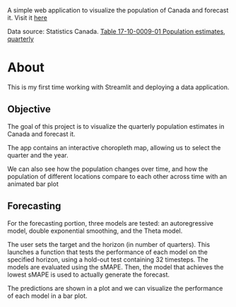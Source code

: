 A simple web application to visualize the population of Canada and forecast it. Visit it [here](https://marcopeix-streamlit-population-canada-main-4rr347.streamlit.app/)

Data source:  Statistics Canada. [Table 17-10-0009-01  Population estimates, quarterly](https://www150.statcan.gc.ca/t1/tbl1/en/cv.action?pid=1710000901)

# About
This is my first time working with Streamlit and deploying a data application. 

## Objective
The goal of this project is to visualize the quarterly population estimates in Canada and forecast it. 

The app contains an interactive choropleth map, allowing us to select the quarter and the year.

We can also see how the population changes over time, and how the population of different locations compare to each other across time with an animated bar plot

## Forecasting
For the forecasting portion, three models are tested: an autoregressive model, double exponential smoothing, and the Theta model. 

The user sets the target and the horizon (in number of quarters). This launches a function that tests the performance of each model on the specified horizon, using a hold-out test containing 32 timesteps. The models are evaluated using the sMAPE. Then, the model that achieves the lowest sMAPE is used to actually generate the forecast.

The predictions are shown in a plot and we can visualize the performance of each model in a bar plot.